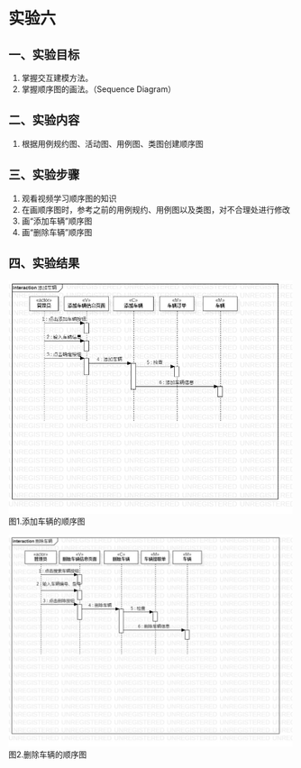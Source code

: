 # 实验六

## 一、实验目标

1. 掌握交互建模方法。
2. 掌握顺序图的画法。（Sequence Diagram）

## 二、实验内容

1. 根据用例规约图、活动图、用例图、类图创建顺序图

## 三、实验步骤

1. 观看视频学习顺序图的知识  
2. 在画顺序图时，参考之前的用例规约、用例图以及类图，对不合理处进行修改  
3. 画“添加车辆”顺序图   
4. 画“删除车辆”顺序图  

## 四、实验结果
![添加车辆的顺序图](./lab6_SequenceDiagram1.jpg)  
图1.添加车辆的顺序图

![删除车辆的顺序图](./lab6_SequenceDiagram2.jpg)   
图2.删除车辆的顺序图


